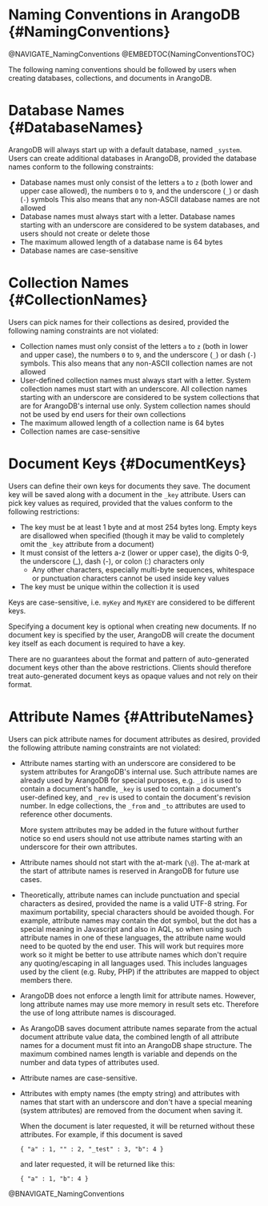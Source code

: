 Naming Conventions in ArangoDB {#NamingConventions}
===================================================

@NAVIGATE_NamingConventions
@EMBEDTOC{NamingConventionsTOC}

The following naming conventions should be followed by users when creating
databases, collections, and documents in ArangoDB.

Database Names {#DatabaseNames}
===============================

ArangoDB will always start up with a default database, named `_system`.
Users can create additional databases in ArangoDB, provided the database
names conform to the following constraints:

- Database names must only consist of the letters `a` to `z` (both lower and
  upper case allowed), the numbers `0` to `9`, and the underscore (`_`) or 
  dash (`-`) symbols
  This also means that any non-ASCII database names are not allowed
- Database names must always start with a letter. Database names starting 
  with an underscore are considered to be system databases, and users should 
  not create or delete those
- The maximum allowed length of a database name is 64 bytes
- Database names are case-sensitive

Collection Names {#CollectionNames}
===================================

Users can pick names for their collections as desired, provided the following
naming constraints are not violated:

- Collection names must only consist of the letters `a` to `z` (both in lower 
  and upper case), the numbers `0` to `9`, and the underscore (`_`) or dash (`-`)
  symbols. This also means that any non-ASCII collection names are not allowed
- User-defined collection names must always start with a letter. System collection
  names must start with an underscore. 
  All collection names starting with an underscore are considered to be system 
  collections that are for ArangoDB's internal use only. System collection names 
  should not be used by end users for their own collections
- The maximum allowed length of a collection name is 64 bytes
- Collection names are case-sensitive

Document Keys {#DocumentKeys}
=============================

Users can define their own keys for documents they save. The document key will
be saved along with a document in the `_key` attribute. Users can pick key
values as required, provided that the values conform to the following
restrictions:
- The key must be at least 1 byte and at most 254 bytes long. Empty keys are 
  disallowed when specified (though it may be valid to completely omit the
  `_key` attribute from a document)
- It must consist of the letters a-z (lower or upper case), the digits 0-9,
  the underscore (_), dash (-), or colon (:) characters only
	- Any other characters, especially multi-byte sequences, whitespace or
	  punctuation characters cannot be used inside key values
- The key must be unique within the collection it is used

Keys are case-sensitive, i.e. `myKey` and `MyKEY` are considered to be
different keys.

Specifying a document key is optional when creating new documents. If no
document key is specified by the user, ArangoDB will create the document key
itself as each document is required to have a key.

There are no guarantees about the format and pattern of auto-generated document
keys other than the above restrictions. Clients should therefore treat
auto-generated document keys as opaque values and not rely on their format.

Attribute Names {#AttributeNames}
=================================

Users can pick attribute names for document attributes as desired, provided the
following attribute naming constraints are not violated:
- Attribute names starting with an underscore are considered to be system
  attributes for ArangoDB's internal use. Such attribute names are already used
  by ArangoDB for special purposes, e.g. `_id` is used to contain a document's
  handle, `_key` is used to contain a document's user-defined key, and `_rev` is
  used to contain the document's revision number. In edge collections, the
  `_from` and `_to` attributes are used to reference other documents.

  More system attributes may be added in the future without further notice so
  end users should not use attribute names starting with an underscore for their
  own attributes.

- Attribute names should not start with the at-mark (`\@`). The at-mark
  at the start of attribute names is reserved in ArangoDB for future use cases.
- Theoretically, attribute names can include punctuation and special characters
  as desired, provided the name is a valid UTF-8 string.  For maximum
  portability, special characters should be avoided though.  For example,
  attribute names may contain the dot symbol, but the dot has a special meaning
  in Javascript and also in AQL, so when using such attribute names in one of
  these languages, the attribute name would need to be quoted by the end
  user. This will work but requires more work so it might be better to use
  attribute names which don't require any quoting/escaping in all languages
  used. This includes languages used by the client (e.g. Ruby, PHP) if the
  attributes are mapped to object members there.
- ArangoDB does not enforce a length limit for attribute names. However, long
  attribute names may use more memory in result sets etc. Therefore the use
  of long attribute names is discouraged.
- As ArangoDB saves document attribute names separate from the actual document
  attribute value data, the combined length of all attribute names for a
  document must fit into an ArangoDB shape structure. The maximum combined names
  length is variable and depends on the number and data types of attributes
  used.
- Attribute names are case-sensitive.

- Attributes with empty names (the empty string) and attributes with names that
  start with an underscore and don't have a special meaning (system attributes)
  are removed from the document when saving it. 

  When the document is later requested, it will be returned without these 
  attributes. For example, if this document is saved

      { "a" : 1, "" : 2, "_test" : 3, "b": 4 }

  and later requested, it will be returned like this:
      
      { "a" : 1, "b": 4 }

@BNAVIGATE_NamingConventions

